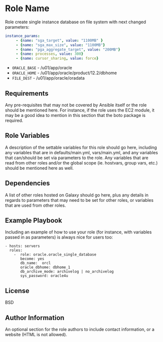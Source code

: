 Role Name
=========

Role create single instance database on file system with next changed parameters:
```yaml
instance_params:
     - {name: "sga_target", value: "1100MB" }
     - {name: "sga_max_size", value: "1100MB"} 
     - {name: "pga_aggregate_target", value: "200MB"}
     - {name: processes, value: 300}
     - {name: cursor_sharing, value: force}
```
- `ORACLE_BASE` - /u01/app/oracle
- `ORACLE_HOME` - /u01/app/oracle/product/12.2/dbhome
- `FILE_DEST` - /u01/app/oracle/oradata

Requirements
------------

Any pre-requisites that may not be covered by Ansible itself or the role should be mentioned here. For instance, if the role uses the EC2 module, it may be a good idea to mention in this section that the boto package is required.

Role Variables
--------------

A description of the settable variables for this role should go here, including any variables that are in defaults/main.yml, vars/main.yml, and any variables that can/should be set via parameters to the role. Any variables that are read from other roles and/or the global scope (ie. hostvars, group vars, etc.) should be mentioned here as well.

Dependencies
------------

A list of other roles hosted on Galaxy should go here, plus any details in regards to parameters that may need to be set for other roles, or variables that are used from other roles.

Example Playbook
----------------

Including an example of how to use your role (for instance, with variables passed in as parameters) is always nice for users too:

    - hosts: servers
      roles:
        -  role: oracle.oracle_single_database
           become: yes 
           db_name:  orcl
           oracle_dbhome: dbhome_1
           db_archive_mode: archivelog | no_archivelog
           sys_password: oracle4u

License
-------

BSD

Author Information
------------------

An optional section for the role authors to include contact information, or a website (HTML is not allowed).
